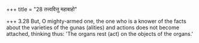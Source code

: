 +++
title = "28 तत्त्ववित्तु महाबाहो"

+++
3.28 But, O mighty-armed one, the one who is a knower of the facts about
the varieties of the gunas (alities) and actions does not become
attached, thinking thus: 'The organs rest (act) on the objects of the
organs.'
